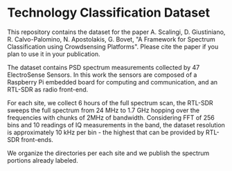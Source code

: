 # Technology Classification Dataset
This repository contains the dataset for the paper A. Scalingi, D. Giustiniano, R. Calvo-Palomino, N. Apostolakis, G. Bovet, "A Framework for Spectrum Classification using Crowdsensing Platforms".  Please cite the paper if you plan to use it in your publication.


The dataset contains PSD spectrum measurements collected by 47 ElectroSense Sensors. In this work the sensors are composed of a Raspberry Pi embedded board for computing and communication, and an RTL-SDR as radio front-end. 

For each site, we collect 6 hours of the full spectrum scan, the RTL-SDR sweeps the full spectrum from 24 MHz to 1.7 GHz hopping over the frequencies with chunks of 2MHz of bandwidth. Considering FFT of 256 bins and 10 readings of IQ measurements in the band, the dataset resolution is approximately 10 kHz per bin - the highest that can be provided by RTL-SDR front-ends.

We organize the directories per each site and we publish the spectrum portions already labeled.
